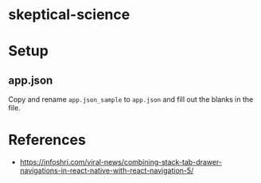 # skeptical-science


# Setup
## app.json
Copy and rename `app.json_sample` to `app.json` and fill out the blanks in the file.


# References
* https://infoshri.com/viral-news/combining-stack-tab-drawer-navigations-in-react-native-with-react-navigation-5/

